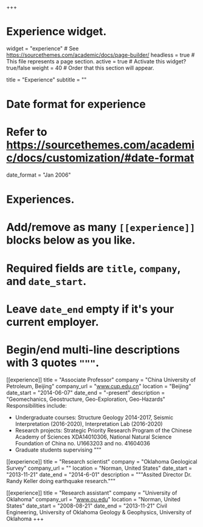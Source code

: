 +++
# Experience widget.
widget = "experience"  # See https://sourcethemes.com/academic/docs/page-builder/
headless = true  # This file represents a page section.
active = true  # Activate this widget? true/false
weight = 40  # Order that this section will appear.

title = "Experience"
subtitle = ""

# Date format for experience
#   Refer to https://sourcethemes.com/academic/docs/customization/#date-format
date_format = "Jan 2006"

# Experiences.
#   Add/remove as many `[[experience]]` blocks below as you like.
#   Required fields are `title`, `company`, and `date_start`.
#   Leave `date_end` empty if it's your current employer.
#   Begin/end multi-line descriptions with 3 quotes `"""`.
[[experience]]
  title = "Associate Professor"
  company = "China University of Petroleum, Beijing"
  company_url = "www.cup.edu.cn"
  location = "Beijing"
  date_start = "2014-06-07"
  date_end = "-present"
  description = "Geomechanics, Geostructure, Geo-Exploration, Geo-Hazards"
  Responsibilities include:
  
  * Undergraduate courses: Structure Geology 2014-2017, Seismic Interpretation (2016-2020), Interpretation Lab (2016-2020) 
  * Research projects: Strategic Priority Research Program of the Chinese Academy of Sciences XDA14010306, National Natural Science Foundation of China no. U1663203 and no. 41604036
  * Graduate students supervising
  """

[[experience]]
  title = "Research scientist"
  company = "Oklahoma Geological Survey"
  company_url = ""
  location = "Norman, United States"
  date_start = "2013-11-21"
  date_end = "2014-6-01"
  description = """Assited Director Dr. Randy Keller doing earthquake research."""

[[experience]]
  title = "Research assistant"
  company = "University of Oklahoma"
  company_url = "www.ou.edu"
  location = "Norman, United States"
  date_start = "2008-08-21"
  date_end = "2013-11-21"
  Civil Engineering, University of Oklahoma
  Geology & Geophysics, University of Oklahoma
+++
